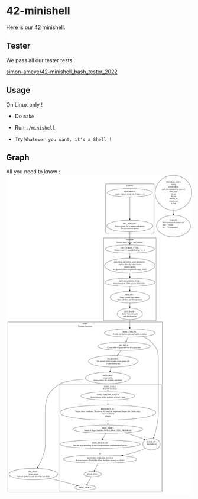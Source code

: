 # 42-minishell

Here is our 42 minishell.

## Tester
We pass all our tester tests :

[simon-ameye/42-minishell_bash_tester_2022](https://github.com/simon-ameye/42-minishell_bash_tester_2022)

## Usage
On Linux only !

- Do ```make```

- Run ```./minishell```

- Try ```Whatever you want, it's a Shell !```


## Graph
All you need to know :
<img src="graph.svg">

